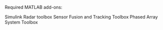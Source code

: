 Required MATLAB add-ons:

Simulink
Radar toolbox
Sensor Fusion and Tracking Toolbox
Phased Array System Toolbox